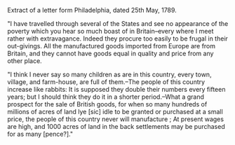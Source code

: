   Extract of a letter form Philadelphia, dated 25th May, 1789.  "I have travelled through several of the States and see no appearance of the poverty which you hear so much boast of in Britain–every where I meet rather with extravagance. Indeed they procure too easily to be frugal in their out-givings. All the manufactured goods imported from Europe are from Britain, and they cannot have goods equal in quality and price from any other place.  "I think I never say so many children as are in this country, every town, village, and farm-house, are full of them.–The people of this country increase like rabbits: It is supposed they double their numbers every fifteen years; but I should think they do it in a shorter period.–What a grand prospect for the sale of British goods, for when so many hundreds of millions of acres of land lye [sic] idle to be granted or purchased at a small price, the people of this country never will manufacture ; At present wages are high, and 1000 acres of land in the back settlements may be purchased for as many [pence?]."  